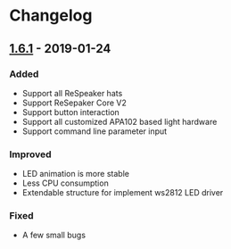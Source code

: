 # Changelog

## [1.6.1](https://github.com/snipsco/snips-skill-respeaker/releases/tag/v1.6.1) - 2019-01-24

### Added

- Support all ReSpeaker hats
- Support ReSepaker Core V2
- Support button interaction
- Support all customized APA102 based light hardware
- Support command line parameter input

### Improved

- LED animation is more stable
- Less CPU consumption
- Extendable structure for implement ws2812 LED driver

### Fixed

- A few small bugs